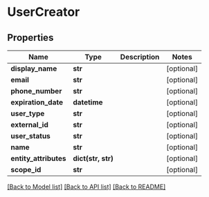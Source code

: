 # UserCreator

## Properties
Name | Type | Description | Notes
------------ | ------------- | ------------- | -------------
**display_name** | **str** |  | [optional] 
**email** | **str** |  | [optional] 
**phone_number** | **str** |  | [optional] 
**expiration_date** | **datetime** |  | [optional] 
**user_type** | **str** |  | [optional] 
**external_id** | **str** |  | [optional] 
**user_status** | **str** |  | [optional] 
**name** | **str** |  | [optional] 
**entity_attributes** | **dict(str, str)** |  | [optional] 
**scope_id** | **str** |  | [optional] 

[[Back to Model list]](../README.md#documentation-for-models) [[Back to API list]](../README.md#documentation-for-api-endpoints) [[Back to README]](../README.md)


